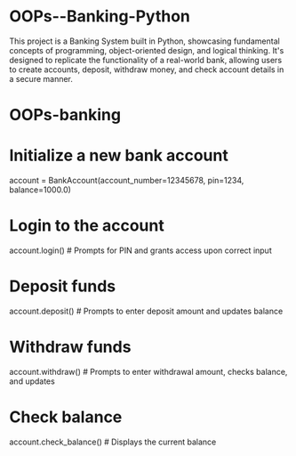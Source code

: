 # OOPs--Banking-Python
This project is a Banking System built in Python, showcasing fundamental concepts of programming, object-oriented design, and logical thinking. It's designed to replicate the functionality of a real-world bank, allowing users to create accounts, deposit, withdraw money, and check account details in a secure manner.
# OOPs-banking
# Initialize a new bank account
account = BankAccount(account_number=12345678, pin=1234, balance=1000.0)
# Login to the account
account.login()  # Prompts for PIN and grants access upon correct input
# Deposit funds
account.deposit()  # Prompts to enter deposit amount and updates balance
# Withdraw funds
account.withdraw()  # Prompts to enter withdrawal amount, checks balance, and updates
# Check balance
account.check_balance()  # Displays the current balance
